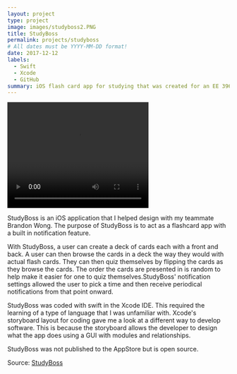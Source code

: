 ```yaml
---
layout: project
type: project
image: images/studyboss2.PNG
title: StudyBoss
permalink: projects/studyboss
# All dates must be YYYY-MM-DD format!
date: 2017-12-12
labels:
  - Swift
  - Xcode
  - GitHub
summary: iOS flash card app for studying that was created for an EE 396 project.
---
```


<!-- <img class="ui medium right floated rounded image" src="../images/vacay-home-page.png"> -->

<video class = "ui medium right floated rounded image" width="320" height="240" controls>
  <source src="https://millarda.github.io/images/SampleViewDecks.mp4" type="video/mp4">
Your browser does not support the video tag.
</video>

StudyBoss is an iOS application that I helped design with my teammate Brandon Wong. The purpose of StudyBoss is to act as a flashcard app with a built in notification feature.

With StudyBoss, a user can create a deck of cards each with a front and back. A user can then browse the cards in a deck the way they would with actual flash cards. They can then quiz themselves by flipping the cards as they browse the cards. The order the cards are presented in is random to help make it easier for one to quiz themselves.StudyBoss' notification settings allowed the user to pick a time and then receive periodical notifications from that point onward.

StudyBoss was coded with swift in the Xcode IDE. This required the learning of a type of language that I was unfamiliar with. Xcode's storyboard layout for coding gave me a look at a different way to develop software. This is because the storyboard allows the developer to design what the app does using a GUI with modules and relationships.

StudyBoss was not published to the AppStore but is open source.


Source: <a href="https://github.com/bmwfire/StudyBoss"><i class="large github icon"></i>StudyBoss</a>

